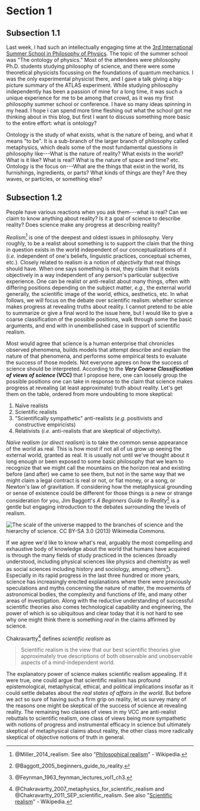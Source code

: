 Section 1
===============================================================================

Subsection 1.1
-------------------------------------------------------------------------------

Last week, I had such an intellectually engaging time at the
[3rd International Summer School in Philosophy of Physics](https://sites.google.com/site/isspp2015/).
The topic of the summer school was "The ontology of physics."
Most of the attendees were philosophy Ph.D. students studying
philosophy of science, and there were
some theoretical physicists focussing on the foundations of quantum
mechanics. I was the only experimental physicist there, and I gave a
talk giving a big-picture summary of the ATLAS experiment. While
studying philosophy independently has been a passion of mine for a long
time, it was such a unique experience for me to be among that crowd, as
it was my first philosophy summer school or conference. I have so many
ideas spinning in my head. I hope I can spend more time fleshing out
what the school got me thinking about in this blog, but first I want to
discuss something more basic to the entire effort: what is ontology?

Ontology is the study of what exists, what is the nature of being, 
and what it means "to be". It is a sub-branch of the larger branch of
philosophy called metaphysics, which deals some of the most fundamental
questions in philosophy like---What is the nature of reality?
What exists in the world? What is it like? What is real?
What is the nature of space and time? etc. 
Ontology is the focus on---What are the things that exist in the world,
its furnishings, ingredients, or parts?
What kinds of things are they?
Are they waves, or particles, or something else?


Subsection 1.2
-------------------------------------------------------------------------------

People have various reactions when you ask them---what is real? Can we
claim to know anything about reality? Is it a goal of science to
describe reality? Does science make any progress at describing reality?

*Realism*[^Realism] is one of the deepest and oldest issues in
philosophy. Very roughly, to be a realist about something is to support
the claim that the thing in question exists in the world independent of
our conceptualizations of it (*i.e.* independent of one's beliefs,
linguistic practices, conceptual schemes, etc.). Closely related to
realism is a notion of *objectivity* that real things should have. When
one says something is real, they claim that it exists objectively in a
way independent of any person's particular subjective experience. One
can be realist or anti-realist about many things, often with differing
positions depending on the subject matter, *e.g.*, the external world
generally, the scientific image of the world, ethics, aesthetics, etc.
In what follows, we will focus on the debate over scientific realism:
whether science makes progress at revealing truths about reality. I
cannot pretend to be able to summarize or give a final word to the issue
here, but I would like to give a coarse classification of the possible
positions, walk through some the basic arguments, and end with in
unembellished case in support of scientific realism.

[^Realism]: @Miller_2014_realism\.
    See also "[Philosophical realism](https://en.wikipedia.org/wiki/Philosophical_realism)" - Wikipedia.

Most would agree that
science is a human enterprise that chronicles observed phenomena,
builds models that attempt describe and explain the nature of that
phenomena, and performs some empirical tests to evaluate the success of
those models. Not everyone agrees on how the success of science should
be interpreted.
According to the ***Very Coarse Classification of views of science* (VCC)**
that I propose here, one can loosely group the
possible positions one can take in response to the claim that science
makes progress at revealing (at least approximate) truth about reality.
Let's get them on the table, ordered from more undoubting to more
skeptical:

1.  Na&iuml;ve realists
2.  Scientific realists
3.  "Scientifically sympathetic" anti-realists (*e.g.* positivists and constructive empiricists)
4.  Relativists (*i.e.* anti-realists that are skeptical of objectivity).

*Na&iuml;ve realism* (or *direct realism*) is to take the common sense
appearance of the world as real. This is how most if not all of us grow
up seeing the external world, granted as real. It is usually not until
we've thought about it long enough or been exposed to some basic
philosophy that we learn to recognize that we might call the mountains
on the horizon real and existing before (and after) we came to see them,
but not in the same way that we might claim a legal contract is real or
not, or fiat money, or a song, or Newton's law of gravitation. If
considering how the metaphysical grounding or sense of existence could
be different for those things is a new or strange consideration for you,
Jim Baggott's *A Beginners Guide to Reality*[^Baggott] is a gentle
but engaging introduction to the debates surrounding the levels of
realism.

[^Baggott]: @Baggott_2005_beginners_guide_to_reality\.

![The scale of the universe mapped to the branches of science and the hierarchy of science. CC BY-SA 3.0 (2013)
    [Wikimedia Commons](https://en.wikipedia.org/wiki/Science#/media/File:The_Scientific_Universe.png).](img/1024px-the_scientific_universe.png)

If we agree we'd like to know what's real,
arguably the most compelling and exhaustive body of knowledge about the
world that humans have acquired is through the many fields of study
practiced in the sciences (broadly understood, including physical
sciences like physics and chemistry as well as social sciences including
history and sociology, among others[^Feynman]).
Especially in its rapid progress in the last three hundred or more years,
science has increasingly erected explanations where there were previously
speculations and myths concerning the nature of matter, the movements
of astronomical bodies, the complexity and functions of life, and many
other areas of investigation. Along with the reductive understanding of
successful scientific theories also comes technological capability and
engineering, the power of which is so ubiquitous and clear today that it
is not hard to see why one might think there is something *real* in
the claims affirmed by science.

[^Feynman]: @Feynman_1963_feynman_lectures_vol1_ch3\.

Chakravartty[^Chakravartty] defines *scientific realism* as

> Scientific realism is the view that our best scientific theories give
> approximately true descriptions of both observable and unobservable
> aspects of a mind-independent world.

[^Chakravartty]: @Chakravartty_2007_metaphysics_for_scientific_realism and @Chakravartty_2011_SEP_scientific_realism\. See also "[Scientific realism](https://en.wikipedia.org/wiki/Scientific_realism)" - Wikipedia.

The explanatory power of science makes scientific realism appealing.
If it were true, one could argue that scientific realism has profound
epistemological, metaphysical, ethical, and political implications insofar
as it could settle debates about the *real states of affairs in the world*.
But before we act so sure of having such a firm grip on reality, let us
survey many of the reasons one might be skeptical of the success of
science at revealing reality. The remaining two classes of views in my
VCC are anti-realist rebuttals to scientific realism, one class of views
being more sympathetic with notions of progress and instrumental
efficacy in science but ultimately skeptical of metaphysical claims
about reality, the other class more radically skeptical of objective
notions of truth in general.

